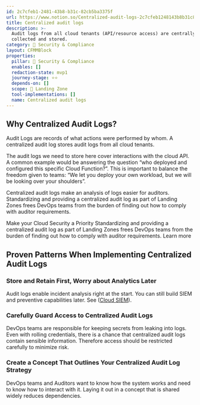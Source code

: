 ```yaml
---
id: 2c7cfeb1-2481-43b8-b31c-82cb5ba3375f
url: https://www.notion.so/Centralized-audit-logs-2c7cfeb1248143b8b31c82cb5ba3375f
title: Centralized audit logs
description: >-
  Audit logs from all cloud tenants (API/resource access) are centrally
  collected and stored. 
category: 🔖 Security & Compliance
layout: CFMMBlock
properties:
  pillar: 🔖 Security & Compliance
  enables: []
  redaction-state: mvp1
  journey-stage: ⭐️⭐️
  depends-on: []
  scope: 🛬 Landing Zone
  tool-implementations: []
  name: Centralized audit logs
---
```


## Why Centralized Audit Logs?

Audit Logs are records of what actions were performed by whom. A centralized audit log stores audit logs from all cloud tenants.

The audit logs we need to store here cover interactions with the cloud API. A common example would be answering the question “who deployed and configured this specific Cloud Function?”. This is important to balance the freedom given to teams: “We let you deploy your own workload, but we will be looking over your shoulders”.

Centralized audit logs make an analysis of logs easier for auditors. Standardizing and providing a centralized audit log as part of Landing Zones frees DevOps teams from the burden of finding out how to comply with auditor requirements. 



<!--notion-markdown-cms:raw-->
<CallToAction>
  <CtaHeader>Make your Cloud Security a Priority</CtaHeader>
  <CtaText>Standardizing and providing a centralized audit log as part of Landing Zones frees DevOps teams from the burden of finding out how to comply with auditor requirements.</CtaText>
  <CtaButton class="btn-primary" url="https://www.meshcloud.io/2021/05/19/multi-cloud-security-and-compliance/">Learn more</CtaButton>
</CallToAction>

## Proven Patterns When Implementing Centralized Audit Logs

### Store and Retain First, Worry about Analytics Later

Audit logs enable incident analysis right at the start. You can still build SIEM and preventive capabilities later. See ([Cloud SIEM](/maturity-model/security-and-compliance/cloud-siem.md)).

### Carefully Guard Access to Centralized Audit Logs

DevOps teams are responsible for keeping secrets from leaking into logs. Even with rolling credentials, there is a chance that centralized audit logs contain sensible information. Therefore access should be restricted carefully to minimize risk.

### Create a Concept That Outlines Your Centralized Audit Log Strategy

DevOps teams and Auditors want to know how the system works and need to know how to interact with it. Laying it out in a concept that is shared widely reduces dependencies. 